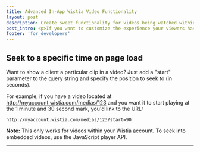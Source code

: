 ```yaml
---
title: Advanced In-App Wistia Video Functionality
layout: post
description: Create sweet functionality for videos being watched within the Wistia app.
post_intro: <p>If you want to customize the experience your viewers have when watching videos inside your Wistia account, start here.</p>
footer: 'for_developers'
---
```


## Seek to a specific time on page load

Want to show a client a particular clip in a video? Just add a "start" parameter to the query string and specify the position to seek to (in seconds).

For example, if you have a video located at http://myaccount.wistia.com/medias/123 and you want it to start playing at the 1 minute and 30 second mark, you'd link to the URL:
	
<pre><code class="language-vim">http://myaccount.wistia.com/medias/123?start=90</code></pre>

**Note:** This only works for videos within your Wistia account. To seek into embedded videos, use the JavaScript player API.

---
